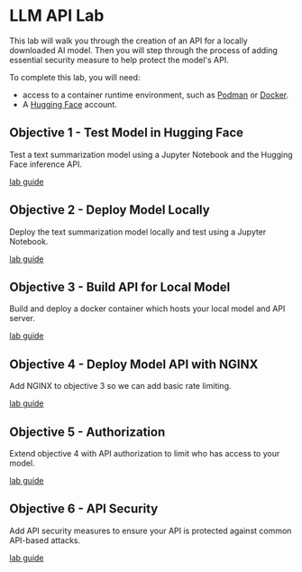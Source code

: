 # LLM API Lab

This lab will walk you through the creation of an API for a locally downloaded AI model.  Then you will step through the process of adding essential security measure to help protect the model's API.

To complete this lab, you will need:

 - access to a container runtime environment, such as [Podman](https://podman.io/) or [Docker](https://docker.com).
 - A [Hugging Face](https://huggingface.co/) account.

## Objective 1 - Test Model in Hugging Face

Test a text summarization model using a Jupyter Notebook and the Hugging Face inference API.

[lab guide](./objective1)

## Objective 2 - Deploy Model Locally

Deploy the text summarization model locally and test using a Jupyter Notebook.

[lab guide](./objective2)

## Objective 3 - Build API for Local Model

Build and deploy a docker container which hosts your local model and API server.

[lab guide](./objective3)

## Objective 4 - Deploy Model API with NGINX

Add NGINX to objective 3 so we can add basic rate limiting.

[lab guide](./objective4)

## Objective 5 - Authorization

Extend objective 4 with API authorization to limit who has access to your model.

[lab guide](./objective5)

## Objective 6 - API Security

Add API security measures to ensure your API is protected against common API-based attacks.

[lab guide](./objective6)